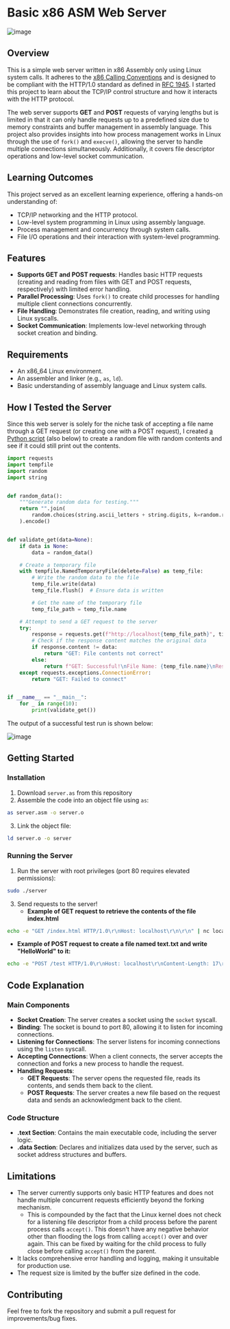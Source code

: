 # Basic x86 ASM Web Server

![image](https://github.com/user-attachments/assets/f67dd579-6298-4be1-869d-f3ad79694d84)

## Overview

This is a simple web server written in x86 Assembly only using Linux system calls. It adheres to the [x86 Calling Conventions](https://en.wikipedia.org/wiki/X86_calling_conventions#List_of_x86_calling_conventions) and is designed to be compliant with the HTTP/1.0 standard as defined in [RFC 1945](https://tools.ietf.org/html/rfc1945). I started this project to learn about the TCP/IP control structure and how it interacts with the HTTP protocol.

The web server supports **GET** and **POST** requests of varying lengths but is limited in that it can only handle requests up to a predefined size due to memory constraints and buffer management in assembly language. This project also provides insights into how process management works in Linux through the use of `fork()` and `execve()`, allowing the server to handle multiple connections simultaneously. Additionally, it covers file descriptor operations and low-level socket communication.

## Learning Outcomes

This project served as an excellent learning experience, offering a hands-on understanding of:

- TCP/IP networking and the HTTP protocol.
- Low-level system programming in Linux using assembly language.
- Process management and concurrency through system calls.
- File I/O operations and their interaction with system-level programming.


## Features

- **Supports GET and POST requests**: Handles basic HTTP requests (creating and reading from files with GET and POST requests, respectively) with limited error handling.
- **Parallel Processing**: Uses `fork()` to create child processes for handling multiple client connections concurrently.
- **File Handling**: Demonstrates file creation, reading, and writing using Linux syscalls.
- **Socket Communication**: Implements low-level networking through socket creation and binding.

## Requirements

- An x86_64 Linux environment.
- An assembler and linker (e.g., `as`, `ld`).
- Basic understanding of assembly language and Linux system calls.

## How I Tested the Server
Since this web server is solely for the niche task of accepting a file name through a GET request (or creating one with a POST request), I created [a Python script](https://github.com/anishgoyal1108/Basic-x86-ASM-Web-Server/blob/main/server-validator.py) (also below) to create a random file with random contents and see if it could still print out the contents.

```py
import requests
import tempfile
import random
import string


def random_data():
    """Generate random data for testing."""
    return "".join(
        random.choices(string.ascii_letters + string.digits, k=random.randint(32, 256))
    ).encode()


def validate_get(data=None):
    if data is None:
        data = random_data()

    # Create a temporary file
    with tempfile.NamedTemporaryFile(delete=False) as temp_file:
        # Write the random data to the file
        temp_file.write(data)
        temp_file.flush()  # Ensure data is written

        # Get the name of the temporary file
        temp_file_path = temp_file.name

    # Attempt to send a GET request to the server
    try:
        response = requests.get(f"http://localhost{temp_file_path}", timeout=1)
        # Check if the response content matches the original data
        if response.content != data:
            return "GET: File contents not correct"
        else:
            return f"GET: Successful!\nFile Name: {temp_file.name}\nResponse: {response.content}"
    except requests.exceptions.ConnectionError:
        return "GET: Failed to connect"


if __name__ == "__main__":
    for _ in range(10):
        print(validate_get())
```

The output of a successful test run is shown below:

![image](https://github.com/user-attachments/assets/71035b7b-5fcc-4a91-8ccd-86eb9a605d27)

## Getting Started

### Installation

1. Download `server.as` from this repository
2. Assemble the code into an object file using `as`:

```bash
as server.asm -o server.o
```

3. Link the object file:
```bash
ld server.o -o server 
```

### Running the Server

1. Run the server with root privileges (port 80 requires elevated permissions):
   
```bash
sudo ./server
```

3. Send requests to the server!
   - **Example of GET request to retrieve the contents of the file index.html**
  
```bash
echo -e "GET /index.html HTTP/1.0\r\nHost: localhost\r\n\r\n" | nc localhost 80
```
     
   - **Example of POST request to create a file named text.txt and write "HelloWorld" to it:**
```bash
echo -e "POST /test HTTP/1.0\r\nHost: localhost\r\nContent-Length: 17\r\n\r\0test.txt\0HelloWorld" | nc localhost 80
```

## Code Explanation

### Main Components

- **Socket Creation**: The server creates a socket using the `socket` syscall.
- **Binding**: The socket is bound to port 80, allowing it to listen for incoming connections.
- **Listening for Connections**: The server listens for incoming connections using the `listen` syscall.
- **Accepting Connections**: When a client connects, the server accepts the connection and forks a new process to handle the request.
- **Handling Requests**:
  - **GET Requests**: The server opens the requested file, reads its contents, and sends them back to the client.
  - **POST Requests**: The server creates a new file based on the request data and sends an acknowledgment back to the client.

### Code Structure

- **.text Section**: Contains the main executable code, including the server logic.
- **.data Section**: Declares and initializes data used by the server, such as socket address structures and buffers.

## Limitations

- The server currently supports only basic HTTP features and does not handle multiple concurrent requests efficiently beyond the forking mechanism.
   - This is compounded by the fact that the Linux kernel does not check for a listening file descriptor from a child process before the parent process calls `accept()`. This doesn't have any negative behavior other than flooding the logs from calling `accept()` over and over again. This can be fixed by waiting for the child process to fully close before calling `accept()` from the parent.
- It lacks comprehensive error handling and logging, making it unsuitable for production use.
- The request size is limited by the buffer size defined in the code.

## Contributing

Feel free to fork the repository and submit a pull request for improvements/bug fixes.
